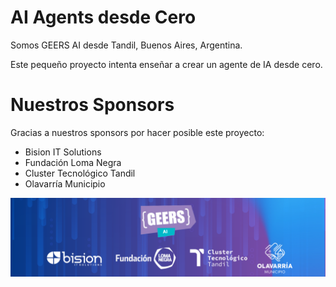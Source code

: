 # AI Agents desde Cero

Somos GEERS AI desde Tandil, Buenos Aires, Argentina.

Este pequeño proyecto intenta enseñar a crear un agente de IA desde cero.

# Nuestros Sponsors

Gracias a nuestros sponsors por hacer posible este proyecto:

- Bision IT Solutions
- Fundación Loma Negra
- Cluster Tecnológico Tandil
- Olavarría Municipio

<img src="images/sponsors.png" alt aria-hidden />

